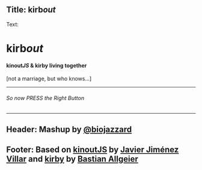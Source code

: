 Title: kirb*out*
----
Text:
# kirb*out* 
#### kinout*JS* & kirby living together
[not a marriage, but who knows...]
* * *
###### So now PRESS the *Right* Button
----
Header:
Mashup by [@biojazzard](https://github.com/biojazzard)
----
Footer:
Based on [kinoutJS](https://github.com/soyjavi/Kinout) by [Javier Jiménez Villar](https://github.com/soyjavi) and [kirby](https://github.com/bastianallgeier/kirbycms) by [Bastian Allgeier](https://github.com/bastianallgeier)
----